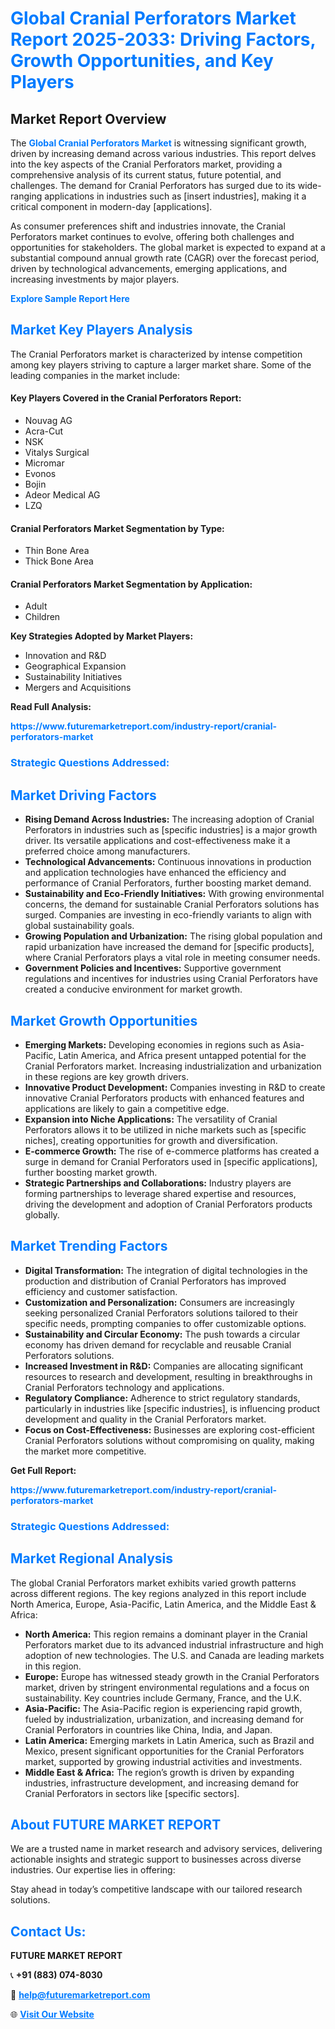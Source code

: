 <h1 style="color: #007BFF;">Global Cranial Perforators Market Report 2025-2033: Driving Factors, Growth Opportunities, and Key Players</h1>

<section id="overview">
<h2>Market Report Overview</h2>
<p>The <a href="https://www.futuremarketreport.com/industry-report/cranial-perforators-market" style="color: #007BFF; text-decoration: none;"><strong>Global Cranial Perforators Market</strong></a> is witnessing significant growth, driven by increasing demand across various industries. This report delves into the key aspects of the Cranial Perforators market, providing a comprehensive analysis of its current status, future potential, and challenges. The demand for Cranial Perforators has surged due to its wide-ranging applications in industries such as [insert industries], making it a critical component in modern-day [applications].</p>
<p>As consumer preferences shift and industries innovate, the Cranial Perforators market continues to evolve, offering both challenges and opportunities for stakeholders. The global market is expected to expand at a substantial compound annual growth rate (CAGR) over the forecast period, driven by technological advancements, emerging applications, and increasing investments by major players.</p>
</section>

<section id="overview">
<p><a href="https://www.futuremarketreport.com/request-sample/reportId=64544" style="color: #007BFF; text-decoration: none;"><strong>Explore Sample Report Here</strong></a></p>
</section>

<section id="key-players">
<h2 style="color: #007BFF;">Market Key Players Analysis</h2>
<p>The Cranial Perforators market is characterized by intense competition among key players striving to capture a larger market share. Some of the leading companies in the market include:</p>
<h4>Key Players Covered in the Cranial Perforators Report:</h4>
<ul><li>Nouvag AG</li><li>Acra-Cut</li><li>NSK</li><li>Vitalys Surgical</li><li>Micromar</li><li>Evonos</li><li>Bojin</li><li>Adeor Medical AG</li><li>LZQ</li></ul>
<h4>Cranial Perforators Market Segmentation by Type:</h4>
<ul><li>Thin Bone Area</li><li>Thick Bone Area</li></ul>

<h4>Cranial Perforators Market Segmentation by Application:</h4>
<ul><li>Adult</li><li>Children</li></ul>
<p><strong>Key Strategies Adopted by Market Players:</strong></p>
<ul>
<li>Innovation and R&D</li>
<li>Geographical Expansion</li>
<li>Sustainability Initiatives</li>
<li>Mergers and Acquisitions</li>
</ul>
</section>

<section>
<p><strong>Read Full Analysis: </strong></p><a href="https://www.futuremarketreport.com/industry-report/cranial-perforators-market" style="color: #007BFF; text-decoration: none;"><strong>https://www.futuremarketreport.com/industry-report/cranial-perforators-market</strong></a>
<h3 style="color: #007BFF;">Strategic Questions Addressed:</h3>
</section>

<section id="driving-factors">
<h2 style="color: #007BFF;">Market Driving Factors</h2>
<ul>
<li><strong>Rising Demand Across Industries:</strong> The increasing adoption of Cranial Perforators in industries such as [specific industries] is a major growth driver. Its versatile applications and cost-effectiveness make it a preferred choice among manufacturers.</li>
<li><strong>Technological Advancements:</strong> Continuous innovations in production and application technologies have enhanced the efficiency and performance of Cranial Perforators, further boosting market demand.</li>
<li><strong>Sustainability and Eco-Friendly Initiatives:</strong> With growing environmental concerns, the demand for sustainable Cranial Perforators solutions has surged. Companies are investing in eco-friendly variants to align with global sustainability goals.</li>
<li><strong>Growing Population and Urbanization:</strong> The rising global population and rapid urbanization have increased the demand for [specific products], where Cranial Perforators plays a vital role in meeting consumer needs.</li>
<li><strong>Government Policies and Incentives:</strong> Supportive government regulations and incentives for industries using Cranial Perforators have created a conducive environment for market growth.</li>
</ul>
</section>

<section id="growth-opportunities">
<h2 style="color: #007BFF;">Market Growth Opportunities</h2>
<ul>
<li><strong>Emerging Markets:</strong> Developing economies in regions such as Asia-Pacific, Latin America, and Africa present untapped potential for the Cranial Perforators market. Increasing industrialization and urbanization in these regions are key growth drivers.</li>
<li><strong>Innovative Product Development:</strong> Companies investing in R&D to create innovative Cranial Perforators products with enhanced features and applications are likely to gain a competitive edge.</li>
<li><strong>Expansion into Niche Applications:</strong> The versatility of Cranial Perforators allows it to be utilized in niche markets such as [specific niches], creating opportunities for growth and diversification.</li>
<li><strong>E-commerce Growth:</strong> The rise of e-commerce platforms has created a surge in demand for Cranial Perforators used in [specific applications], further boosting market growth.</li>
<li><strong>Strategic Partnerships and Collaborations:</strong> Industry players are forming partnerships to leverage shared expertise and resources, driving the development and adoption of Cranial Perforators products globally.</li>
</ul>
</section>

<section id="trending-factors">
<h2 style="color: #007BFF;">Market Trending Factors</h2>
<ul>
<li><strong>Digital Transformation:</strong> The integration of digital technologies in the production and distribution of Cranial Perforators has improved efficiency and customer satisfaction.</li>
<li><strong>Customization and Personalization:</strong> Consumers are increasingly seeking personalized Cranial Perforators solutions tailored to their specific needs, prompting companies to offer customizable options.</li>
<li><strong>Sustainability and Circular Economy:</strong> The push towards a circular economy has driven demand for recyclable and reusable Cranial Perforators solutions.</li>
<li><strong>Increased Investment in R&D:</strong> Companies are allocating significant resources to research and development, resulting in breakthroughs in Cranial Perforators technology and applications.</li>
<li><strong>Regulatory Compliance:</strong> Adherence to strict regulatory standards, particularly in industries like [specific industries], is influencing product development and quality in the Cranial Perforators market.</li>
<li><strong>Focus on Cost-Effectiveness:</strong> Businesses are exploring cost-efficient Cranial Perforators solutions without compromising on quality, making the market more competitive.</li>
</ul>
</section>

<section>
<p><strong>Get Full Report: </strong></p><a href="https://www.futuremarketreport.com/industry-report/cranial-perforators-market" style="color: #007BFF; text-decoration: none;"><strong>https://www.futuremarketreport.com/industry-report/cranial-perforators-market</strong></a>
<h3 style="color: #007BFF;">Strategic Questions Addressed:</h3>
</section>


<section id="regional-analysis">
<h2 style="color: #007BFF;">Market Regional Analysis</h2>
<p>The global Cranial Perforators market exhibits varied growth patterns across different regions. The key regions analyzed in this report include North America, Europe, Asia-Pacific, Latin America, and the Middle East & Africa:</p>
<ul>
<li><strong>North America:</strong> This region remains a dominant player in the Cranial Perforators market due to its advanced industrial infrastructure and high adoption of new technologies. The U.S. and Canada are leading markets in this region.</li>
<li><strong>Europe:</strong> Europe has witnessed steady growth in the Cranial Perforators market, driven by stringent environmental regulations and a focus on sustainability. Key countries include Germany, France, and the U.K.</li>
<li><strong>Asia-Pacific:</strong> The Asia-Pacific region is experiencing rapid growth, fueled by industrialization, urbanization, and increasing demand for Cranial Perforators in countries like China, India, and Japan.</li>
<li><strong>Latin America:</strong> Emerging markets in Latin America, such as Brazil and Mexico, present significant opportunities for the Cranial Perforators market, supported by growing industrial activities and investments.</li>
<li><strong>Middle East & Africa:</strong> The region’s growth is driven by expanding industries, infrastructure development, and increasing demand for Cranial Perforators in sectors like [specific sectors].</li>
</ul>
</section>

<footer>
<h2 style="color: #007BFF;">About FUTURE MARKET REPORT</h2>
<p>We are a trusted name in market research and advisory services, delivering actionable insights and strategic support to businesses across diverse industries. Our expertise lies in offering:</p>

<p>Stay ahead in today’s competitive landscape with our tailored research solutions.</p>

<h2 style="color: #007BFF;">Contact Us:</h2>
<p><strong>FUTURE MARKET REPORT</strong></p>
<p>📞 <strong>+91 (883) 074-8030</strong></p>
<p>📧 <strong><a href="mailto:help@futuremarketreport.com" style="color: #007BFF;">help@futuremarketreport.com</a></strong></p>
<p>🌐 <strong><a href="https://www.futuremarketreport.com/" style="color: #007BFF;">Visit Our Website</a></strong></p>
</footer>